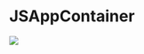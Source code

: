 # JSAppContainer
<img src="https://travis-ci.com/wallach-game/JSAppContainer.svg?token=vUd4M2cyQ2UjjxD7dXMM&branch=main">
